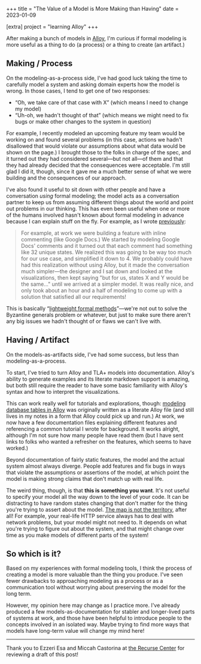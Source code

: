 +++
title = "The Value of a Model is More Making than Having"
date = 2023-01-09

[extra]
project = "learning Alloy"
+++

After making a bunch of models in [Alloy](@/posts/alloy.md), I'm curious if formal modeling is more useful as a thing to do (a process) or a thing to create (an artifact.)

## Making / Process

On the modeling-as-a-process side, I've had good luck taking the time to carefully model a system and asking domain experts how the model is wrong. In those cases, I tend to get one of two responses:

- “Oh, we take care of that case with X” (which means I need to change my model)
- “Uh-oh, we hadn't thought of that” (which means we might need to fix bugs or make other changes to the system in question)

For example, I recently modeled an upcoming feature my team would be working on and found several problems (in this case, actions we hadn't disallowed that would violate our assumptions about what data would be shown on the page.) I brought those to the folks in charge of the spec, and it turned out they had considered several—but not all—of them and that they had already decided that the consequences were acceptable. I'm still glad I did it, though, since it gave me a much better sense of what we were building and the consequences of our approach.

I've also found it useful to sit down with other people and have a conversation *using* formal modeling; the model acts as a conversation partner to keep us from assuming different things about the world and point out problems in our thinking. This has even been useful when one or more of the humans involved hasn't known about formal modeling in advance because I can explain stuff on the fly. For example, as I wrote [previously](@/posts/alloy.md):

> For example, at work we were building a feature with inline commenting (like Google Docs.) We started by modeling Google Docs' comments and it turned out that each comment had something like 32 unique states. We realized this was going to be way too much for our use case, and simplified it down to 4. We probably could have had this realization without using Alloy, but it made the conversation much simpler—the designer and I sat down and looked at the visualizations, then kept saying "but for us, states X and Y would be the same…" until we arrived at a simpler model. It was really nice, and only took about an hour and a half of modeling to come up with a solution that satisfied all our requirements!

This is basically “[lightweight formal methods](https://en.wikipedia.org/wiki/Formal_methods#Lightweight_formal_methods)”—we're not out to solve the Byzantine generals problem or whatever, but just to make sure there aren't any big issues we hadn't thought of or flaws we can't live with.

## Having / Artifact

On the models-as-artifacts side, I've had some success, but less than modeling-as-a-process.

To start, I've tried to turn Alloy and TLA+ models into documentation. Alloy's ability to generate examples and its literate markdown support is amazing, but both still require the reader to have some basic familiarity with Alloy's syntax and how to interpret the visualizations.

This can work really well for tutorials and explorations, though: [modeling database tables in Alloy](@/posts/modeling-database-tables-in-alloy.md) was originally written as a literate Alloy file (and still lives in my notes in a form that Alloy could pick up and run.) At work, we now have a few documentation files explaining different features and referencing a common tutorial I wrote for background. It works alright, although I'm not sure how many people have read them (but I have sent links to folks who wanted a refresher on the features, which seems to have worked.)

Beyond documentation of fairly static features, the model and the actual system almost always diverge. People add features and fix bugs in ways that violate the assumptions or assertions of the model, at which point the model is making strong claims that don't match up with real life.

The weird thing, though, is that **this is something you want**. It's not useful to specify your model all the way down to the level of your code. It can be distracting to have random states changing that don't matter for the thing you're trying to assert about the model. [The map is not the territory](https://en.wikipedia.org/wiki/Map%E2%80%93territory_relation), after all! For example, your real-life HTTP service always has to deal with network problems, but your model might not need to. It depends on what you're trying to figure out about the system, and that might change over time as you make models of different parts of the system!

## So which is it?

Based on my experiences with formal modeling tools, I think the process of creating a model is more valuable than the thing you produce. I've seen fewer drawbacks to approaching modeling as a process or as a communication tool without worrying about preserving the model for the long term.

However, my opinion here may change as I practice more. I've already produced a few models-as-documentation for stabler and longer-lived parts of systems at work, and those have been helpful to introduce people to the concepts involved in an isolated way. Maybe trying to find more ways that models have long-term value will change my mind here!

---

Thank you to Ezzeri Esa and Miccah Castorina at [the Recurse Center](https://recurse.com) for reviewing a draft of this post!